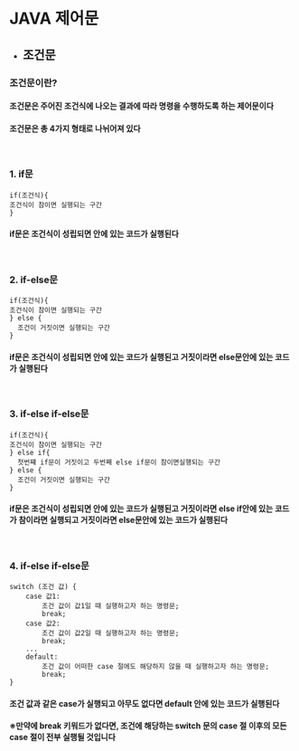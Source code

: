 # JAVA 제어문

* ## 조건문
### 조건문이란?
#### 조건문은 주어진 조건식에 나오는 결과에 따라 명령을 수행하도록 하는 제어문이다
#### 조건문은 총 4가지 형태로 나뉘어져 있다
<br>

### 1. if문
```
if(조건식){
조건식이 참이면 실행되는 구간
} 
```
#### if문은 조건식이 성립되면 안에 있는 코드가 실행된다
<br>

### 2. if-else문
```
if(조건식){
조건식이 참이면 실행되는 구간
} else {
  조건이 거짓이면 실행되는 구간
}
```
#### if문은 조건식이 성립되면 안에 있는 코드가 실행된고 거짓이라면 else문안에 있는 코드가 실행된다
<br>

### 3. if-else if-else문
```
if(조건식){
조건식이 참이면 실행되는 구간
} else if{
  첫번쨰 if문이 거짓이고 두번째 else if문이 참이면실행되는 구간
} else {
  조건이 거짓이면 실행되는 구간
}
```
#### if문은 조건식이 성립되면 안에 있는 코드가 실행된고 거짓이라면 else if안에 있는 코드가 참이라면 실행되고 거짓이라면 else문안에 있는 코드가 실행된다
<br>

### 4. if-else if-else문
```
switch (조건 값) {
    case 값1:
        조건 값이 값1일 때 실행하고자 하는 명령문;
        break;
    case 값2:
        조건 값이 값2일 때 실행하고자 하는 명령문;
        break;
    ...
    default:
        조건 값이 어떠한 case 절에도 해당하지 않을 때 실행하고자 하는 명령문;
        break;
}
```
#### 조건 값과 같은 case가 실행되고 아무도 없다면 default 안에 있는 코드가 실행된다
#### ※만약에 break 키워드가 없다면, 조건에 해당하는 switch 문의 case 절 이후의 모든 case 절이 전부 실행될 것입니다